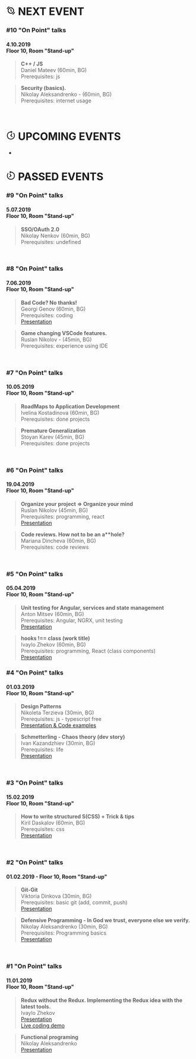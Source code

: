 # <img width="25" src="https://github.com/FED-EPAM/onPoint/blob/master/assets/next.png?raw=true"> NEXT EVENT

### #10 "On Point" talks
#### 4.10.2019<br /> Floor 10, Room "Stand-up"

> <b>C++ / JS</b>
<br />Daniel Mateev (60min, BG)
<br />Prerequisites: js

> <b>Security (basics).</b>
<br />Nikolay Aleksandrenko - (60min, BG)
<br />Prerequisites: internet usage
<br />

# <img width="25" src="https://github.com/FED-EPAM/onPoint/blob/master/assets/future.png?raw=true"> UPCOMING EVENTS

-

# <img width="25" src="https://github.com/FED-EPAM/onPoint/blob/master/assets/past.png?raw=true"> PASSED EVENTS


### #9 "On Point" talks
#### 5.07.2019<br /> Floor 10, Room "Stand-up"

> <b>SSO/OAuth 2.0</b>
<br />Nikolay Nenkov (60min, BG)
<br />Prerequisites: undefined
<br />

### #8 "On Point" talks
#### 7.06.2019<br /> Floor 10, Room "Stand-up"

> <b>Bad Code? No thanks!</b>
<br />Georgi Genov (60min, BG)
<br />Prerequisites: coding
<br /><a href="https://github.com/frontend-explorers/onPoint/blob/master/presentations/%238%20onPoint%20-%20%20BadCodeNoThanks_GeorgiGenov.pptx">Presentation</a>

> <b>Game changing VSCode features.</b>
<br />Ruslan Nikolov - (45min, BG)
<br />Prerequisites: experience using IDE
<br />

### #7 "On Point" talks
#### 10.05.2019<br /> Floor 10, Room "Stand-up"

> <b>RoadMaps to Application Development</b>
<br />Ivelina Kostadinova (60min, BG)
<br />Prerequisites: done projects

> <b>Premature Generalization</b>
<br />Stoyan Karev (45min, BG)
<br />Prerequisites: done projects
<br />

### #6 "On Point" talks
#### 19.04.2019<br /> Floor 10, Room "Stand-up"

> <b>Organize your project => Organize your mind</b>
<br />Ruslan Nikolov (45min, BG)
<br />Prerequisites: programming, react
<br /><a href="https://docs.google.com/presentation/d/16QJ6HoFWNg89_7yRtDQmT8XZnDR1KlXwBdYTHU--soc/edit#slide=id.gc6f73a04f_0_0">Presentation</a>

> <b>Code reviews. How not to be an a**hole?</b>
<br />Mariana Dincheva (60min, BG)
<br />Prerequisites: code reviews
<br />

### #5 "On Point" talks
#### 05.04.2019<br /> Floor 10, Room "Stand-up"

> <b>Unit testing for Angular, services and state management</b>
<br />Anton Mitsev (60min, BG)
<br />Prerequisites: Angular, NGRX, unit testing
<br /><a href="https://github.com/frontend-explorers/onPoint/raw/master/presentations/on-point-5-amitsev.zip">Presentation</a>

> <b>hooks !== class (work title)</b>
<br />Ivaylo Zhekov (60min, BG)
<br />Prerequisites: programming, React (class components)
<br /><a href="https://n33vmqmv8m.codesandbox.io/#/">Presentation</a>

### #4 "On Point" talks
#### 01.03.2019<br /> Floor 10, Room "Stand-up"

> <b>Design Patterns</b><br /> Nikoleta Terzieva (30min, BG)<br />
Prerequisites: js - typescript free<br />
<a href="https://github.com/FED-EPAM/onPoint/tree/master/presentations/%234%20Design%20Patterns">Presentation & Code examples</a>

> <b>Schmetterling - Chaos theory (dev story)</b>
<br />Ivan Kazandzhiev (30min, BG)
<br />Prerequisites: life
<br /><a href="https://github.com/FED-EPAM/onPoint/blob/master/presentations/%234%20DevStory.pptx">Presentation</a>
<br />

### #3 "On Point" talks
#### 15.02.2019<br /> Floor 10, Room "Stand-up"

> <b>How to write structured S(CSS) + Trick & tips </b>
<br />Kiril Daskalov (60min, BG)
<br />Prerequisites: css
<br /><a href="https://slides.com/kirildaskalov/deck/fullscreen#/">Presentation</a>
<br />

### #2 "On Point" talks
#### 01.02.2019 - Floor 10, Room "Stand-up"

> <b>Git-Git</b>
<br />Viktoria Dinkova (30min, BG)
<br />Prerequisites: basic git (add, commit, push)
<br /><a href="https://docs.google.com/presentation/d/1vi3vOoFJgJ6bPIm8AIQAO_RXZwYzxgmPBT6xnvGdec8/edit?usp=sharing">Presentation</a>

> <b>Defensive Programming - In God we trust, everyone else we verify.</b>
<br />Nikolay Aleksandrenko (30min, BG)
<br />Prerequisites: Programming basics
<br /><a href="https://docs.google.com/presentation/d/1jwzZNUO133yDx-dgbLkzbAO4ergdSpwgPvuCzmLC6z4/edit?usp=sharing">Presentation</a>
<br />

### #1 "On Point" talks
#### 11.01.2019<br /> Floor 10, Room "Stand-up"

> <b>Redux without the Redux. Implementing the Redux idea with the latest tools.</b>
<br /> Ivaylo Zhekov
<br /><a href="https://l3pmkvlkpm.codesandbox.io/#/title">Presentation</a>
<br /><a href="https://codesandbox.io/s/2wyp51jxxp">Live coding demo</a>

> <b>Functional programing</b>
<br />Nikolay Aleksandrenko
<br /><a href="https://docs.google.com/presentation/d/1K1kEXhoy8Q52Z0NTwJ0OAa3i8rPPSrof4KdBKmAxhSQ/edit?usp=sharing">Presentation</a>

